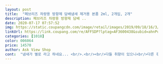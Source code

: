 ```yaml
---
layout: post 
title:  "페브리즈 차량용 방향제 담배냄새 제거용 본품 2ml, 2개입, 2개" 
description: 페브리즈 차량용 방향제 담배 ..
date: 2020-07-17 07:57:52 
img: https://static.coupangcdn.com/image/retail/images/2019/09/18/16/3/d5eabe81-d114-4dfa-aadf-c06c68d45cbd.jpg 
linkUrl: https://link.coupang.com/re/AFFSDP?lptag=AF3600438&subid=ahnPublicAsk&pageKey=306216112&itemId=965504951&vendorItemId=5370133681&traceid=V0-113-9cef281fe04cf444 
categories: [1018] 
color: 006064 
price: 14570 
author: Ask View Shop 
cont:  "냄새가 별로 라고 하네요... <br/>.<br/><br/>다들 취향이 있으니<br/>다른 후기들이 좋아서 구매했습니다.<br/> 차량내에 담배냄새때문이 아니고, 차량 노후화로 인한 시트밑 내장재 냄새가 힘들어서 구매했습니다.<br/> 이제품도 사실 반신반의했는데, 의외로 효과가 좋아서 깜놀했습니다.<br/> 원인을 제거하지 않는이상 완벽히 없어지는 냄새가 아닌데, 확실히 설치전보다 좋아짐을 느끼는것이 주변에서도 좋아졌다 말씀들이 많으십니다.<br/><br/>싸서 좋기는하지만 이거 포장지뜯고 부착할떄 손에좀 묻더라구요? 좀그부분짜증나요... <br/>ㅠㅠ<br/>참고 하세요<br/>" 
---
```

